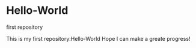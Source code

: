 # Hello-World
first repository

This is my first repository:Hello-World
Hope I can make a greate progress!
